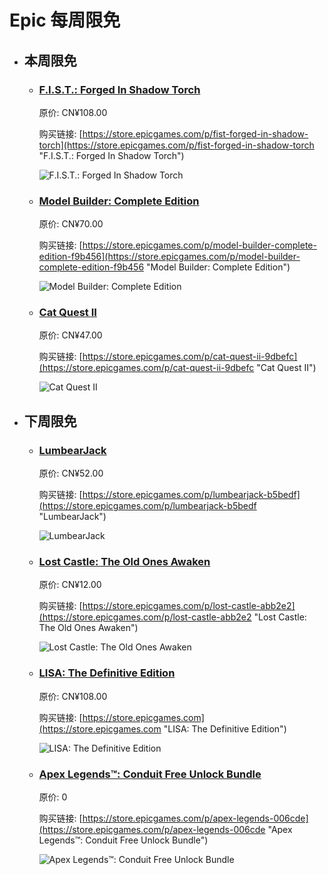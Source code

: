 # Epic 每周限免

- ## 本周限免


  - ### [F.I.S.T.: Forged In Shadow Torch](https://store.epicgames.com/p/fist-forged-in-shadow-torch "F.I.S.T.: Forged In Shadow Torch")

    原价: CN¥108.00

    购买链接: [https://store.epicgames.com/p/fist-forged-in-shadow-torch](https://store.epicgames.com/p/fist-forged-in-shadow-torch "F.I.S.T.: Forged In Shadow Torch")

    ![F.I.S.T.: Forged In Shadow Torch](https://cdn1.epicgames.com/offer/a7e2a2c51b9149c097b771926ed91877/EGS_FISTForgedInShadowTorch_TiGames_S3_2560x1440-d79b811e274bd49318edf3b7c00b82c8)


  - ### [Model Builder: Complete Edition](https://store.epicgames.com/p/model-builder-complete-edition-f9b456 "Model Builder: Complete Edition")

    原价: CN¥70.00

    购买链接: [https://store.epicgames.com/p/model-builder-complete-edition-f9b456](https://store.epicgames.com/p/model-builder-complete-edition-f9b456 "Model Builder: Complete Edition")

    ![Model Builder: Complete Edition](https://cdn1.epicgames.com/spt-assets/7472ec268e344e77a85e95976c0ffc6d/model-builder-1vfgr.png)


  - ### [Cat Quest II](https://store.epicgames.com/p/cat-quest-ii-9dbefc "Cat Quest II")

    原价: CN¥47.00

    购买链接: [https://store.epicgames.com/p/cat-quest-ii-9dbefc](https://store.epicgames.com/p/cat-quest-ii-9dbefc "Cat Quest II")

    ![Cat Quest II](https://cdn1.epicgames.com/spt-assets/fe812f94c42e44e986691a84c796952d/cat-quest-ii-cj318.jpg)


- ## 下周限免


  - ### [LumbearJack](https://store.epicgames.com/p/lumbearjack-b5bedf "LumbearJack")

    原价: CN¥52.00

    购买链接: [https://store.epicgames.com/p/lumbearjack-b5bedf](https://store.epicgames.com/p/lumbearjack-b5bedf "LumbearJack")

    ![LumbearJack](https://cdn1.epicgames.com/spt-assets/67b80cb431834a1fa1ec3e69ef2f83f1/lumbearjack-offer-13qa5.jpg)


  - ### [Lost Castle: The Old Ones Awaken](https://store.epicgames.com/p/lost-castle-abb2e2 "Lost Castle: The Old Ones Awaken")

    原价: CN¥12.00

    购买链接: [https://store.epicgames.com/p/lost-castle-abb2e2](https://store.epicgames.com/p/lost-castle-abb2e2 "Lost Castle: The Old Ones Awaken")

    ![Lost Castle: The Old Ones Awaken](https://cdn1.epicgames.com/spt-assets/a6d76157ad884f2c9aa470b30da9e2ff/lost-castle-r390n.png)


  - ### [LISA: The Definitive Edition](https://store.epicgames.com "LISA: The Definitive Edition")

    原价: CN¥108.00

    购买链接: [https://store.epicgames.com](https://store.epicgames.com "LISA: The Definitive Edition")

    ![LISA: The Definitive Edition](https://cdn1.epicgames.com/offer/ca3a9d16d131478c97fd56c138a6511a/EGS_LISATheDefinitiveEdition_DingalingProductions_Bundles_S1_2560x1440-55b66eb2046507e58eac435c21331bd5)


  - ### [Apex Legends™: Conduit Free Unlock Bundle](https://store.epicgames.com/p/apex-legends-006cde "Apex Legends™: Conduit Free Unlock Bundle")

    原价: 0

    购买链接: [https://store.epicgames.com/p/apex-legends-006cde](https://store.epicgames.com/p/apex-legends-006cde "Apex Legends™: Conduit Free Unlock Bundle")

    ![Apex Legends™: Conduit Free Unlock Bundle](https://cdn1.epicgames.com/spt-assets/5dcd88f4e2094a698ebffa43438edc33/apex-legends-wfmde.jpg)


